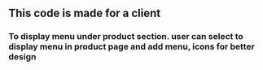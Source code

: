 ## This code is made for a client
### To display menu under product section. user can select to display menu in product page and add menu, icons for better design

